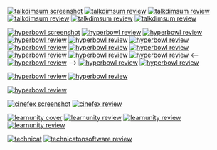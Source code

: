 [![talkdimsum screenshot](/images/talkdimsum/screenshots/talkdimsummockup.png)](http://talkdimsum.com/)
[![talkdimsum review](/images/talkdimsum/appstore/talkdimsum-4-18-2020.png)](https://apps.apple.com/us/app/talk-dim-sum/id953929066)
[![talkdimsum review](/images/talkdimsum/appstore/talkdimsum-3-12-2019.png)](https://apps.apple.com/us/app/talk-dim-sum/id953929066)
[![talkdimsum review](/images/talkdimsum/appstore/talkdimsum-1-03-2019.png)](https://apps.apple.com/us/app/talk-dim-sum/id953929066)
[![talkdimsum review](/images/talkdimsum/appstore/talkdimsum-7-10-2018.png)](https://apps.apple.com/us/app/talk-dim-sum/id953929066)
[![talkdimsum review](/images/talkdimsum/appstore/talkdimsum-3-15-2018.png)](https://apps.apple.com/us/app/talk-dim-sum/id953929066)

[![hyperbowl screenshot](/images/hyperbowl/hyperbowlhighseasscreenshot/hyperbowlhighseas.png)](https://technicat.itch.io/hyperbowl)
[![hyperbowl review](/images/hyperbowl/appstore/8-21-2020.png)](https://apps.apple.com/us/app/hyperbowl/id344209253)
[![hyperbowl review](/images/hyperbowl/appstore/3-30-2020.png)](https://apps.apple.com/us/app/hyperbowl/id344209253)
[![hyperbowl review](/images/hyperbowl/appstore/3-23-2020.png)](https://apps.apple.com/us/app/hyperbowl/id344209253)
[![hyperbowl review](/images/hyperbowl/appstore/11-05-2017.png)](https://apps.apple.com/us/app/hyperbowl/id344209253)
[![hyperbowl review](/images/hyperbowl/appstore/1-20-2015.png)](https://apps.apple.com/us/app/hyperbowl/id344209253)
[![hyperbowl review](/images/hyperbowl/appstore/7-03-2014.png)](https://apps.apple.com/us/app/hyperbowl/id344209253)
[![hyperbowl review](/images/hyperbowl/appstore/4-29-2014.png)](https://apps.apple.com/us/app/hyperbowl/id344209253)
[![hyperbowl review](/images/hyperbowl/appstore/01-16-2013.png)](https://apps.apple.com/us/app/hyperbowl/id344209253)
[![hyperbowl review](/images/hyperbowl/appstore/06-10-2011.png)](https://apps.apple.com/us/app/hyperbowl/id344209253)
[![hyperbowl review](/images/hyperbowl/appstore/3-30-2011.png)](https://apps.apple.com/us/app/hyperbowl/id344209253)
[![hyperbowl review](/images/hyperbowl/appstore/3-19-2011.png)](https://apps.apple.com/us/app/hyperbowl/id344209253)
<-- [![hyperbowl review](/images/hyperbowl/appstore/03-19-2011.png)](https://apps.apple.com/us/app/hyperbowl/id344209253) -->
[![hyperbowl review](/images/hyperbowl/steam/10-31-2020.png)](https://store.steampowered.com/app/847530/HyperBowl/)
[![hyperbowl review](/images/hyperbowl/steam/3-26-2020.png)](https://store.steampowered.com/app/847530/HyperBowl/)
<!-- [![hyperbowl review](/images/hyperbowl/steam/2-2-2020.png)](https://store.steampowered.com/app/847530/HyperBowl/) -->
[![hyperbowl review](/images/hyperbowl/steam/12-1-2019.png)](https://store.steampowered.com/app/847530/HyperBowl/)
[![hyperbowl review](/images/hyperbowl/steam/8-31-2019.png)](https://store.steampowered.com/app/847530/HyperBowl/)
<!-- [![hyperbowl review](/images/hyperbowl/steam/7-5-2019.png)](https://store.steampowered.com/app/847530/HyperBowl/) -->
[![hyperbowl review](/images/hyperbowl/steam/10-3-2018.png)](https://store.steampowered.com/app/847530/HyperBowl/)
<!-- [![hyperbowl review](/images/hyperbowl/steam/8-12-2018.png)](https://store.steampowered.com/app/847530/HyperBowl/) -->

[![cinefex screenshot](/images/cinefex/screenshots/cinefexmockup.png)](https://cinefex.com/ipad/)
[![cinefex review](/images/cinefex/appstore/3-10-2020.png)](https://apps.apple.com/us/app/cinefex/id512379220)

[![learnunity cover](/images/learnunity/cover.jpg)](https://www.apress.com/gp/book/9781430248767)
[![learnunity review](/images/learnunity/reviews/ivokunzler.png)](https://www.amazon.com/Learn-Unity-Development-Technology-Action/dp/1430248750)
[![learnunity review](/images/learnunity/reviews/vincenttse.png)](https://www.amazon.com/Learn-Unity-Development-Technology-Action/dp/1430248750)
[![learnunity review](/images/learnunity/reviews/shmosef.png)](https://www.amazon.com/Learn-Unity-Development-Technology-Action/dp/1430248750)

[![technicat](/images/technicat/photo/technicat.jpg)](https://technicat.itch.io/technicat-on-software)
[![technicatonsoftware review](/images/technicatonsoftware/reviews/technicatonsoftwarereview.png)](https://smile.amazon.com/Technicat-Software-Philip-Chu/dp/1082483958)

